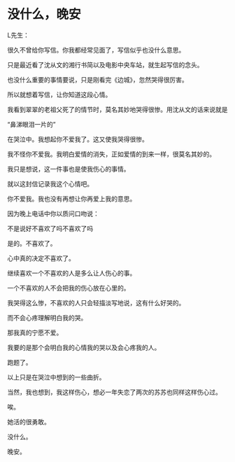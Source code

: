# 没什么，晚安

L先生：

很久不曾给你写信。你我都经常见面了，写信似乎也没什么意思。

只是最近看了沈从文的湘行书简以及电影中央车站，就生起写信的念头。

也没什么重要的事情要说，只是刚看完《边城》，忽然哭得很厉害。

所以就想着写信，让你知道这段心情。

我看到翠翠的老祖父死了的情节时，莫名其妙地哭得很惨。用沈从文的话来说就是

“鼻涕眼泪一片的”

在哭泣中。我想起你不爱我了。这又使我哭得很惨。

我不怪你不爱我。我明白爱情的消失，正如爱情的到来一样，很莫名其妙的。

我只是想说，这一件事也是使我伤心的事情。

就以这封信记录我这个心情吧。

你不爱我。我也没有再想让你再爱上我的意思。

因为晚上电话中你以质问口吻说：

不是说好不喜欢了吗不喜欢了吗

是的。不喜欢了。

心中真的决定不喜欢了。

继续喜欢一个不喜欢的人是多么让人伤心的事。

一个不喜欢的人不会把我的伤心放在心里的。

我哭得这么惨，不喜欢的人只会轻描淡写地说，这有什么好哭的。

而不会心疼理解明白我的哭。

那我真的宁愿不爱。

我要的是那个会明白我的心情我的哭以及会心疼我的人。

跑题了。

以上只是在哭泣中想到的一些曲折。

当然，我也想到，我这样伤心，想必一年失恋了两次的苏苏也同样这样伤心过。

唉。

她活的很勇敢。

没什么。

晚安。